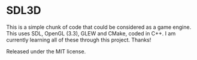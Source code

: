 # SDL3D
This is a simple chunk of code that could be considered as a game engine. This uses SDL, OpenGL (3.3), GLEW and CMake, coded in C++. I am currently learning all of these through this project. Thanks!

Released under the MIT license.


